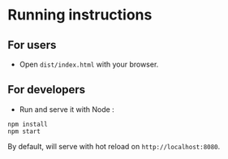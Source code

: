 # Running instructions
## For users
- Open `dist/index.html` with your browser.

## For developers
- Run and serve it with Node :
```
npm install
npm start
```
By default, will serve with hot reload on `http://localhost:8080`.